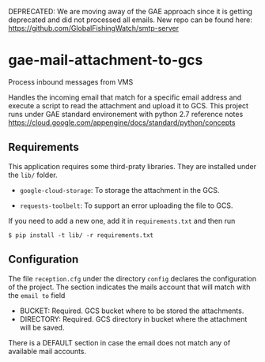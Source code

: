 DEPRECATED: We are moving away of the GAE approach since it is getting deprecated and did not processed all emails. New repo can be found here: https://github.com/GlobalFishingWatch/smtp-server


# gae-mail-attachment-to-gcs
Process inbound messages from VMS

Handles the incoming email that match for a specific email address and execute a script to read the attachment and upload it to GCS.
This project runs under GAE standard environement with python 2.7 reference notes https://cloud.google.com/appengine/docs/standard/python/concepts

## Requirements

This application requires some third-praty libraries.
They are installed under the `lib/` folder.

- `google-cloud-storage`: To storage the attachment in the GCS.

- `requests-toolbelt`: To support an error uploading the file to GCS.

If you need to add a new one, add it in `requirements.txt` and then run
```
$ pip install -t lib/ -r requirements.txt
```

## Configuration

The file `reception.cfg` under the directory `config` declares the configuration of the project.
The section indicates the mails account that will match with the `email to` field

* BUCKET: Required. GCS bucket where to be stored the attachments.
* DIRECTORY: Required. GCS directory in bucket where the attachment will be saved.

There is a DEFAULT section in case the email does not match any of available mail accounts.
